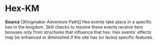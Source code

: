 ﻿---
id: '452'
name: Hex-KM
rarity: Common
source: '[[DATABASE/source/Kingmaker Adventure Path|Kingmaker Adventure Path]]'
trait:
- Hex-KM
type: Trait

---
# Hex-KM

**Source** [[Kingmaker Adventure Path]]
Hex events take place in a specific hex in the kingdom. Skill checks to resolve these events receive item bonuses only from structures that influence that hex. Hex events' effects may be enhanced or diminished if the site has (or lacks) specific features.